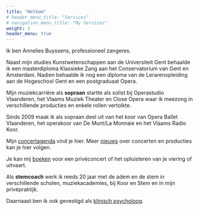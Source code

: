 ```yaml
---
title: "Welkom"
# header_menu_title: "Services"
# navigation_menu_title: "My Services"
weight: 1
header_menu: true
---
```


<!-- {{< figure src="/images/others/close_opera.jpg" width="200" alt="Annelies Buyssens" class="left" >}} -->

Ik ben Annelies Buyssens, professioneel zangeres.

Naast mijn studies Kunstwetenschappen aan de Universiteit Gent behaalde ik een masterdiploma Klassieke Zang aan het Conservatorium van Gent en Amsterdam. Nadien behaalde ik nog een diploma van de Lerarenopleiding aan de Hogeschool Gent en een postgraduaat Opera.

Mijn muziekcarrière als **sopraan** startte als solist bij Operastudio Vlaanderen, het Vlaams Muziek Theater en Close Opera waar ik meezong in verschillende producties en enkele rollen vertolkte.

Sinds 2009 maak ik als sopraan deel uit van het koor van Opera Ballet Vlaanderen, het operakoor van De Munt/La Monnaie en het Vlaams Radio Koor. 

Mijn [concertagenda](/concertagenda) vind je hier.
Meer [nieuws](https://www.facebook.com/Sopraan.VocalCoach/) over concerten en producties kan je hier volgen.

Je kan mij [boeken](#booking) voor een privéconcert of het opluisteren van je viering of uitvaart.

Als **stemcoach** werk ik reeds 20 jaar met de adem en de stem in verschillende scholen, muziekacademies, bij Koor en Stem en in mijn privépraktijk.

Daarnaast ben ik ook gevestigd als [klinisch psycholoog](/psycholoog).
